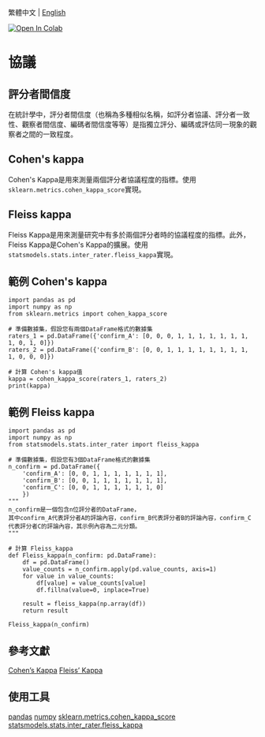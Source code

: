 繁體中文 | [English](README.md)

<a href="https://colab.research.google.com/github/Brritany/kappa-value/blob/main/KappaValue.ipynb" target="_parent"><img src="https://colab.research.google.com/assets/colab-badge.svg" alt="Open In Colab"/></a>

# 協議

## 評分者間信度
在統計學中，評分者間信度（也稱為多種相似名稱，如評分者協議、評分者一致性、觀察者間信度、編碼者間信度等等）是指獨立評分、編碼或評估同一現象的觀察者之間的一致程度。

## Cohen's kappa
Cohen's Kappa是用來測量兩個評分者協議程度的指標。使用`sklearn.metrics.cohen_kappa_score`實現。

## Fleiss kappa
Fleiss Kappa是用來測量研究中有多於兩個評分者時的協議程度的指標。此外，Fleiss Kappa是Cohen's Kappa的擴展。使用`statsmodels.stats.inter_rater.fleiss_kappa`實現。

## 範例 Cohen's kappa
```
import pandas as pd
import numpy as np
from sklearn.metrics import cohen_kappa_score

# 準備數據集，假設您有兩個DataFrame格式的數據集
raters_1 = pd.DataFrame({'confirm_A': [0, 0, 0, 1, 1, 1, 1, 1, 1, 1, 1, 0, 1, 0]})
raters_2 = pd.DataFrame({'confirm_B': [0, 0, 1, 1, 1, 1, 1, 1, 1, 1, 1, 0, 0, 0]})

# 計算 Cohen's kappa值
kappa = cohen_kappa_score(raters_1, raters_2)
print(kappa)
```
## 範例 Fleiss kappa
```
import pandas as pd
import numpy as np
from statsmodels.stats.inter_rater import fleiss_kappa

# 準備數據集，假設您有3個DataFrame格式的數據集
n_confirm = pd.DataFrame({
    'confirm_A': [0, 0, 1, 1, 1, 1, 1, 1, 1],
    'confirm_B': [0, 0, 1, 1, 1, 1, 1, 1, 1],
    'confirm_C': [0, 0, 1, 1, 1, 1, 1, 1, 0]
    })
"""
n_confirm是一個包含n位評分者的DataFrame，
其中confirm_A代表評分者A的評論內容，confirm_B代表評分者B的評論內容，confirm_C代表評分者C的評論內容，其示例內容為二元分類。
"""

# 計算 Fleiss_kappa
def Fleiss_kappa(n_confirm: pd.DataFrame):    
    df = pd.DataFrame()
    value_counts = n_confirm.apply(pd.value_counts, axis=1)
    for value in value_counts:
        df[value] = value_counts[value]
        df.fillna(value=0, inplace=True)   

    result = fleiss_kappa(np.array(df))
    return result

Fleiss_kappa(n_confirm)
```

## 參考文獻
[Cohen’s Kappa](https://real-statistics.com/reliability/interrater-reliability/cohens-kappa/)
[Fleiss’ Kappa](https://real-statistics.com/reliability/interrater-reliability/fleiss-kappa/)

## 使用工具
[pandas](https://pandas.pydata.org/)
[numpy](https://numpy.org/)
[sklearn.metrics.cohen_kappa_score](https://scikit-learn.org/stable/modules/generated/sklearn.metrics.cohen_kappa_score.html)
[statsmodels.stats.inter_rater.fleiss_kappa](https://www.statsmodels.org/dev/generated/statsmodels.stats.inter_rater.fleiss_kappa.html)
